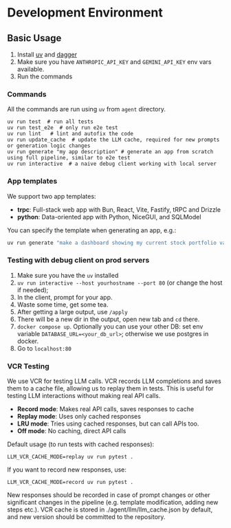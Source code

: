# Development Environment

## Basic Usage

1) Install [uv](https://docs.astral.sh/uv/getting-started/installation/) and [dagger](https://dagger.io)
2) Make sure you have `ANTHROPIC_API_KEY` and `GEMINI_API_KEY` env vars available.
3) Run the commands

### Commands

All the commands are run using `uv` from `agent` directory.

```
uv run test  # run all tests
uv run test_e2e  # only run e2e test
uv run lint   # lint and autofix the code
uv run update_cache  # update the LLM cache, required for new prompts or generation logic changes
uv run generate "my app description" # generate an app from scratch using full pipeline, similar to e2e test
uv run interactive  # a naive debug client working with local server
```

### App templates

We support two app templates:
- **trpc**: Full-stack web app with Bun, React, Vite, Fastify, tRPC and Drizzle
- **python**: Data-oriented app with Python, NiceGUI, and SQLModel

You can specify the template when generating an app, e.g.:

```bash
uv run generate "make a dashboard showing my current stock portfolio value using up to date prices from yfinance" --template_id "nicegui_agent"
```


### Testing with debug client on prod servers

1. Make sure you have the `uv` installed
2. `uv run interactive --host yourhostname --port 80` (or change the host if needed);
3. In the client, prompt for your app.
4. Waste some time, get some tea.
5. After getting a large output, use `/apply`
6. There will be a new dir in the output, open new tab and `cd` there.
7. `docker compose up`. Optionally you can use your other DB: set env variable `DATABASE_URL=<your_db_url>`; otherwise we use postgres in docker.
8. Go to `localhost:80`


### VCR Testing

We use VCR for testing LLM calls. VCR records LLM completions and saves them to a cache file, allowing us to replay them in tests. This is useful for testing LLM interactions without making real API calls.

- **Record mode**: Makes real API calls, saves responses to cache
- **Replay mode**: Uses only cached responses
- **LRU mode**: Tries using cached responses, but can call APIs too.
- **Off mode**: No caching, direct API calls

Default usage (to run tests with cached responses):
```
LLM_VCR_CACHE_MODE=replay uv run pytest .
```

If you want to record new responses, use:

```
LLM_VCR_CACHE_MODE=record uv run pytest .
```
New responses should be recorded in case of prompt changes or other significant changes in the pipeline (e.g. template modification, adding new steps etc.). VCR cache is stored in ./agent/llm/llm_cache.json by default, and new version should be committed to the repository.
